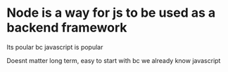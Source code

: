 # Node is a way for js to be used as a backend framework


Its poular bc javascript is popular

Doesnt matter long term, easy to start with bc we already know javascript